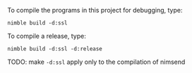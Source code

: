To compile the programs in this project for debugging, type:
```
nimble build -d:ssl
```

To compile a release, type:
```
nimble build -d:ssl -d:release
```

TODO: make ```-d:ssl``` apply only to the compilation of nimsend
